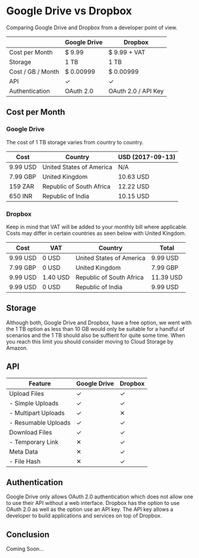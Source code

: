 # Google Drive vs Dropbox

Comparing Google Drive and Dropbox from a developer point of view.

|                   | Google Drive | Dropbox                |
| ----------------- | ------------ | ---------------------- |
| Cost per Month    | $ 9.99       | $ 9.99 + VAT           |
| Storage           | 1 TB         | 1 TB                   |
| Cost / GB / Month | $ 0.00999    | $ 0.00999              |
| API               | &#10003;     | &#10003;               |
| Authentication    | OAuth 2.0    | OAuth 2.0 / API Key    |

## Cost per Month

### Google Drive

The cost of 1 TB storage varies from country to country.

| Cost     | Country                  | USD (2017-09-13) |
| -------- | ------------------------ | ---------------- |
| 9.99 USD | United States of America  | N/A              |
| 7.99 GBP | United Kingdom           | 10.63 USD        |
| 159 ZAR  | Republic of South Africa | 12.22 USD        |
| 650 INR  | Republic of India        | 10.15 USD        |


### Dropbox

Keep in mind that VAT will be added to your monthly bill where applicable. Costs may differ in certain countries as seen below with United Kingdom.

| Cost     | VAT      | Country                  | Total     |
| -------- | -------- | ------------------------ | --------- |
| 9.99 USD | 0 USD    | United States of America  | 9.99 USD  |
| 7.99 GBP | 0 USD    | United Kingdom           | 7.99 GBP  |
| 9.99 USD | 1.40 USD | Republic of South Africa | 11.39 USD |
| 9.99 USD | 0 USD    | Republic of India        | 9.99 USD  |


## Storage

Although both, Google Drive and Dropbox, have a free option, we went with the 1 TB option as less than 10 GB would only be suitable for a handful of scenarios and the 1 TB should also be suffient for quite some time. When you reach this limit you should consider moving to Cloud Storage by Amazon.

## API

| Feature             | Google Drive | Dropbox  |
| --------------------| ------------ | -------- |
| Upload Files        | &#10003;     | &#10003; |
| - Simple Uploads    | &#10003;     | &#10003; |
| - Multipart Uploads | &#10003;     | &#10005; |
| - Resumable Uploads | &#10003;     | &#10003; |
| Download Files      | &#10003;     | &#10003; |
| - Temporary Link    | &#10005;     | &#10003; |
| Meta Data           | &#10005;     | &#10003; |
| - File Hash         | &#10005;     | &#10003; |

## Authentication

Google Drive only allows OAuth 2.0 authentication which does not allow one to use their API without a web interface. Dropbox has the option to use OAuth 2.0 as well as the option use an API key. The API key allows a developer to build applications and services on top of Dropbox.

## Conclusion

Coming Soon...